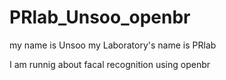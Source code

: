 # PRlab_Unsoo_openbr
my name is Unsoo
my Laboratory's name is PRlab

I am runnig about facal recognition using openbr
